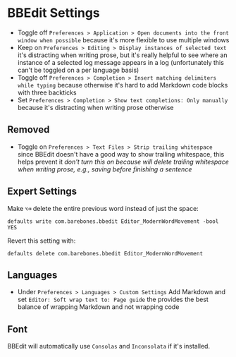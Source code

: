 # BBEdit Settings

- Toggle off `Preferences > Application > Open documents into the front window when possible` because it's more flexible to use multiple windows
- Keep on `Preferences > Editing > Display instances of selected text` it's distracting when writing prose, but it's really helpful to see where an instance of a selected log message appears in a log (unfortunately this can't be toggled on a per language basis)
- Toggle off `Preferences > Completion > Insert matching delimiters while typing` because otherwise it's hard to add Markdown code blocks with three backticks
- Set `Preferences > Completion > Show text completions: Only manually` because it's distracting when writing prose otherwise

## Removed

- Toggle on `Preferences > Text Files > Strip trailing whitespace` since BBEdit doesn't have a good way to show trailing whitespace, this helps prevent it *don't turn this on because will delete trailing whitespace when writing prose, e.g., saving before finishing a sentence*

## Expert Settings

Make `⌥⌫` delete the entire previous word instead of just the space:

```
defaults write com.barebones.bbedit Editor_ModernWordMovement -bool YES
```

Revert this setting with:

```
defaults delete com.barebones.bbedit Editor_ModernWordMovement
```

## Languages

- Under `Preferences > Languages > Custom Settings` Add Markdown and set `Editor: Soft wrap text to: Page guide` the provides the best balance of wrapping Markdown and not wrapping code

## Font

BBEdit will automatically use `Consolas` and `Inconsolata` if it's installed.
